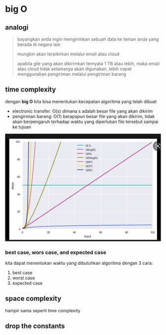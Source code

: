 # big O 
## analogi
> bayangkan anda ingin mengirimkan sebuah data ke teman anda yang berada di negara lain
> 
> mungkin akan terpikirkan melalui email atau cloud
>
> apabila gile yang akan dikirimkan ternyata 1 TB atau lebih, maka email atau cloud tidak selamanya akan digunakan, lebih cepat menggunakan pengiriman melalui pengiriman barang

## time complexity
dengan **big O** kita bisa menentukan kecepatan algoritma yang telah dibuat
- electronic transfer: O(s) dimana s adalah besar file yang akan dikirim
- pengiriman barang: O(1) berapapun besar file yang akan dikirim, tidak akan berpengaruh terhadap waktu yang diperlukan file tersebut sampai ke tujuan

![big o graphic](./big-o-graph.jpg "big o graphic")

### best case, wors case, and expected case
kita dapat menentukan waktu yang dibutuhkan algoritma dengan 3 cara:
1. best case
2. worst case
3. expected case 

## space complexity
hampir sama seperti time complexity 

## drop the constants

